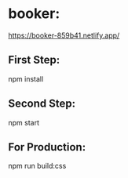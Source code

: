 # booker:
https://booker-859b41.netlify.app/

## First Step:
npm install

## Second Step:
npm start

## For Production:
npm run build:css
